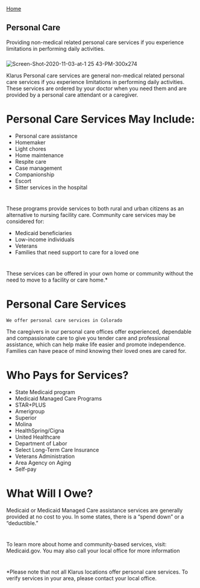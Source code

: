 [Home](https://klaruspersonalcare.com/)
## Personal Care

Providing non-medical related personal care services if you experience limitations in performing daily activities.

### 

![Screen-Shot-2020-11-03-at-1 25 43-PM-300x274](https://user-images.githubusercontent.com/77752302/147011712-b3a2b913-b349-46ea-981f-33de02079a10.png)

Klarus Personal care services are general non-medical related personal care services if you experience limitations in performing daily activities. These services are ordered by your doctor when you need them and are provided by a personal care attendant or a caregiver.

# Personal Care Services May Include:
- Personal care assistance
- Homemaker
- Light chores
- Home maintenance
- Respite care
- Case management
- Companionship
- Escort
- Sitter services in the hospital

#
These programs provide services to both rural and urban citizens as an alternative to nursing facility care. Community care services may be considered for:
- Medicaid beneficiaries
- Low-income individuals
- Veterans
- Families that need support to care for a loved one

#
These services can be offered in your own home or community without the need to move to a facility or care home.*

# Personal Care Services
```
We offer personal care services in Colorado
```
The caregivers in our personal care offices offer experienced, dependable and compassionate care to give you tender care and professional assistance, which can help make life easier and promote independence. Families can have peace of mind knowing their loved ones are cared for.

# Who Pays for Services?
- State Medicaid program
- Medicaid Managed Care Programs
- STAR+PLUS
- Amerigroup
- Superior
- Molina
- HealthSpring/Cigna
- United Healthcare
- Department of Labor
- Select Long-Term Care Insurance
- Veterans Administration
- Area Agency on Aging
- Self-pay

# What Will I Owe?
Medicaid or Medicaid Managed Care assistance services are generally provided at no cost to you. In some states, there is a “spend down” or a “deductible.”
#
To learn more about home and community-based services, visit: Medicaid.gov. You may also call your local office for more information
#
*Please note that not all Klarus locations offer personal care services. To verify services in your area, please contact your local office.
